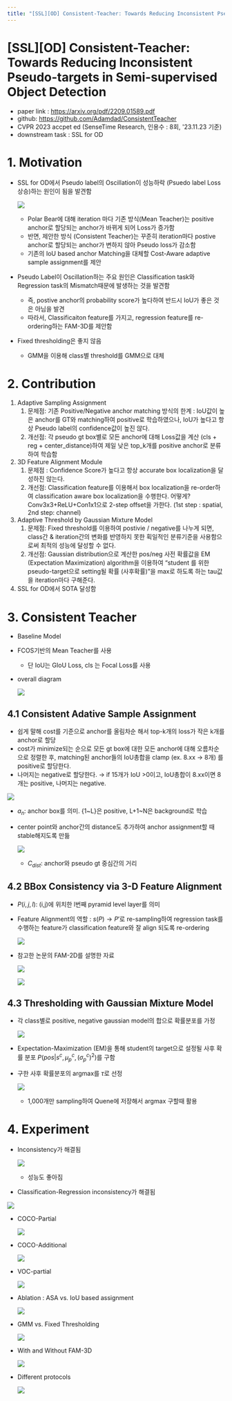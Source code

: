 ```yaml
---
title: "[SSL][OD] Consistent-Teacher: Towards Reducing Inconsistent Pseudo-targets in Semi-supervised Object Detection"
---
```

# [SSL][OD\] Consistent-Teacher: Towards Reducing Inconsistent Pseudo-targets in Semi-supervised Object Detection

- paper link : https://arxiv.org/pdf/2209.01589.pdf
- github: https://github.com/Adamdad/ConsistentTeacher
- CVPR 2023 accpet ed (SenseTime Research, 인용수 : 8회, '23.11.23 기준)
- downstream task : SSL for OD

# 1. Motivation

- SSL for OD에서 Pseudo label의 Oscillation이 성능하락 (Psuedo label Loss 상승)하는 원인이 됨을 발견함

  ![](/home/jang/Documents/papers/images/2023-11-23/%EC%8A%A4%ED%81%AC%EB%A6%B0%EC%83%B7%202023-11-23%2021-12-44.png)

  - Polar Bear에 대해 iteration 마다 기존 방식(Mean Teacher)는 positive anchor로 할당되는 anchor가 바뀌게 되어 Loss가 증가함
  - 반면, 제안한 방식 (Consistent Teacher)는 꾸준히 iteration마다 postive anchor로 할당되는 anchor가 변하지 않아 Pseudo loss가 감소함
  - 기존의 IoU based anchor Matching을 대체할 Cost-Aware adaptive sample assignment를 제안

- Pseudo Label이 Oscillation하는 주요 원인은 Classification task와 Regression task의 Mismatch때문에 발생하는 것을 발견함

  - 즉, postive anchor의 probability score가 높다하여 반드시 IoU가 좋은 것은 아님을 발견
  - 따라서, Classificaiton feature를 가지고, regression feature를 re-ordering하는 FAM-3D를 제안함

- Fixed thresholding은 좋지 않음

  - GMM을 이용해 class별 threshold를 GMM으로 대체

# 2. Contribution

1. Adaptive Sampling Assignment
   1. 문제점: 기존 Positive/Negative anchor matching 방식의 한계 : IoU값이 높은 anchor를 GT와 matching하여 positive로 학습하였으나, IoU가 높다고 항상 Pseudo label의 confidence값이 높진 않다.
   2. 개선점: 각 pseudo gt box별로 모든 anchor에 대해 Loss값을 계산 (cls + reg + center_distance)하여 제일 낮은 top_k개를 positive anchor로 분류하여 학습함
2. 3D Feature Alignment Module
   1. 문제점 : Confidence Score가 높다고 항상 accurate box localization을 달성하진 않는다.
   2. 개선점: Classification feature를 이용해서 box localization을 re-order하여 classification aware box localization을 수행한다. 어떻게? Conv3x3+ReLU+Con1x1으로 2-step offset을 가한다. (1st step : spatial, 2nd step: channel)
3. Adaptive Threshold by Gaussian Mixture Model
   1. 문제점: Fixed threshold를 이용하여 postivie / negative를 나누게 되면, class간 & iteration간의 변화를 반영하지 못한 획일적인 분류기준을 사용함으로써 최적의 성능에 달성할 수 없다.
   2. 개선점: Gaussian distribution으로 계산한 pos/neg 사전 확률값을 EM (Expectation Maximization) algorithm을 이용하여 “student 를 위한 pseudo-target으로 setting될 확률 (사후확률)”을 max로 하도록 하는 tau값을 iteration마다 구해준다.
4. SSL for OD에서 SOTA 달성함

# 3. Consistent Teacher

- Baseline Model

- FCOS기반의 Mean Teacher를 사용
  - 단 IoU는 GIoU Loss, cls 는 Focal Loss를 사용

- overall diagram

  ![](../images/2023-11-23/%EC%8A%A4%ED%81%AC%EB%A6%B0%EC%83%B7%202023-11-23%2021-32-17.png)

## 4.1 Consistent Adative Sample Assignment

- 쉽게 말해 cost를 기준으로 anchor를 올림차순 해서 top-k개의 loss가 작은 k개를 anchor로 할당
- cost가 minimize되는 순으로 모든 gt box에 대한 모든 anchor에 대해 오름차순으로 정렬한 후, matching된 anchor들의 IoU총합을 clamp (ex. 8.xx → 8개) 를 positive로 할당한다. 
- 나머지는 negative로 할당한다. → if 15개가 IoU >0이고, IoU총합이 8.xx이면 8개는 positive, 나머지는 negative.

![](../images/2023-11-23/%EC%8A%A4%ED%81%AC%EB%A6%B0%EC%83%B7%202023-11-23%2021-41-33.png)																																																																																																																																																																																																																																																															

- $a_n$: anchor box를 의미. {1~L}은 positive, L+1~N은 background로 학습

- center point와 anchor간의 distance도 추가하여 anchor assignment할 때 stable해지도록 만듦

  ![](../images/2023-11-23/%EC%8A%A4%ED%81%AC%EB%A6%B0%EC%83%B7%202023-11-23%2021-43-53.png)

  - $C_{dist}$: anchor와 pseudo gt 중심간의 거리

## 4.2 BBox Consistency via 3-D Feature Alignment

- $P(i,j,l)$: (i,j)에 위치한 l번째 pyramid level layer를 의미

- Feature Alignment의 역할 : $s(P) \to P'$로 re-sampling하여 regression task를 수행하는 feature가 classification feature와 잘 align 되도록 re-ordering

  ![](../images/2023-11-23/%EC%8A%A4%ED%81%AC%EB%A6%B0%EC%83%B7%202023-11-23%2021-59-24.png)

- 참고한 논문의 FAM-2D를 설명한 자료

  ![](../images/2023-11-23/%EC%8A%A4%ED%81%AC%EB%A6%B0%EC%83%B7%202023-11-23%2022-01-01.png)

  ![](../images/2023-11-23/%EC%8A%A4%ED%81%AC%EB%A6%B0%EC%83%B7%202023-11-23%2022-01-26.png)
  

## 4.3 Thresholding with Gaussian Mixture Model

- 각 class별로 positive, negative gaussian model의 합으로 확률분포를 가정

  ![](../images/2023-11-23/%EC%8A%A4%ED%81%AC%EB%A6%B0%EC%83%B7%202023-11-23%2022-05-43.png)

- Expectation-Maximization (EM)을 통해 student의 target으로 설정될 사후 확률 분포 $P(pos|s^c, \mu_p^c, (\sigma_p^c)^2)$를 구함

- 구한 사후 확률분포의 argmax를 $\tau$로 선정

  ![](../images/2023-11-23/%EC%8A%A4%ED%81%AC%EB%A6%B0%EC%83%B7%202023-11-23%2022-08-34.png)

  - 1,000개만 sampling하여 Quene에 저장해서 argmax 구할때 활용



# 4. Experiment

- Inconsistency가 해결됨

  ![](../images/2023-11-23/%EC%8A%A4%ED%81%AC%EB%A6%B0%EC%83%B7%202023-11-23%2022-11-49.png)

  - 성능도 좋아짐

- Classification-Regression inconsistency가 해결됨

![](../images/2023-11-23/%EC%8A%A4%ED%81%AC%EB%A6%B0%EC%83%B7%202023-11-23%2022-09-59.png)

- COCO-Partial

  ![](../images/2023-11-23/%EC%8A%A4%ED%81%AC%EB%A6%B0%EC%83%B7%202023-11-23%2022-13-48.png)

- COCO-Additional

  ![](../images/2023-11-23/%EC%8A%A4%ED%81%AC%EB%A6%B0%EC%83%B7%202023-11-23%2022-14-14.png)

- VOC-partial

  ![](../images/2023-11-23/%EC%8A%A4%ED%81%AC%EB%A6%B0%EC%83%B7%202023-11-23%2022-14-30.png)

- Ablation : ASA vs. IoU based assignment

  ![](../images/2023-11-23/%EC%8A%A4%ED%81%AC%EB%A6%B0%EC%83%B7%202023-11-23%2022-14-57.png)

- GMM vs. Fixed Thresholding

  ![](../images/2023-11-23/%EC%8A%A4%ED%81%AC%EB%A6%B0%EC%83%B7%202023-11-23%2022-15-55.png)

- With and Without FAM-3D

  ![](../images/2023-11-23/%EC%8A%A4%ED%81%AC%EB%A6%B0%EC%83%B7%202023-11-23%2022-16-16.png)

- Different protocols

  ![](../images/2023-11-23/%EC%8A%A4%ED%81%AC%EB%A6%B0%EC%83%B7%202023-11-23%2022-16-38.png)